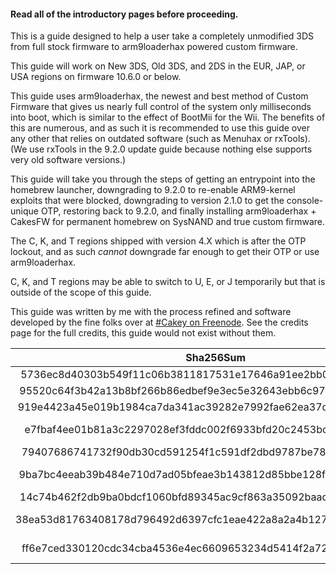 #### Read all of the introductory pages before proceeding.

This is a guide designed to help a user take a completely unmodified 3DS from full stock firmware to arm9loaderhax powered custom firmware.

This guide will work on New 3DS, Old 3DS, and 2DS in the EUR, JAP, or USA regions on firmware 10.6.0 or below.

This guide uses arm9loaderhax, the newest and best method of Custom Firmware that gives us nearly full control of the system only milliseconds into boot, which is similar to the effect of BootMii for the Wii. The benefits of this are numerous, and as such it is recommended to use this guide over any other that relies on outdated software (such as Menuhax or rxTools). (We use rxTools in the 9.2.0 update guide because nothing else supports very old software versions.)

This guide will take you through the steps of getting an entrypoint into the homebrew launcher, downgrading to 9.2.0 to re-enable ARM9-kernel exploits that were blocked, downgrading to version 2.1.0 to get the console-unique OTP, restoring back to 9.2.0, and finally installing arm9loaderhax + CakesFW for permanent homebrew on SysNAND and true custom firmware.

The C, K, and T regions shipped with version 4.X which is after the OTP lockout, and as such *cannot* downgrade far enough to get their OTP or use arm9loaderhax.

C, K, and T regions may be able to switch to U, E, or J temporarily but that is outside of the scope of this guide.

This guide was written by me with the process refined and software developed by the fine folks over at [#Cakey on Freenode](http://webchat.freenode.net/?channels=%23Cakey). See the credits page for the full credits, this guide would not exist without them.


Sha256Sum | Zip File
:---: | :---:
5736ec8d40303b549f11c06b3811817531e17646a91ee2bb0d94afff69cf3a4e | 2.1.0E(Full).zip
95520c64f3b42a13b8bf266b86edbef9e3ec5e32643ebb6c97f846c2a2647980 | 2.1.0J(Full).zip
919e4423a45e019b1984ca7da341ac39282e7992fae62ea37d385b37a8ac621f | 2.1.0U(Full).zip
e7fbaf4ee01b81a3c2297028ef3fddc002f6933bfd20c2453bc6137bda89e5fd | 9.2.0-20E(Full)_n3DS.zip
79407686741732f90db30cd591254f1c591df2dbd9787be78a03b1aceef9f2fe | 9.2.0-20E(Full).zip
9ba7bc4eeab39b484e710d7ad05bfeae3b143812d85bbe128f283a79aa1ba80b | 9.2.0-20J(Full)_n3DS.zip
14c74b462f2db9ba0bdcf1060bfd89345ac9cf863a35092baadd503d6040b837 | 9.2.0-20J(Full).zip
38ea53d81763408178d796492d6397cfc1eae422a8a2a4b1270678e1ab30043c | 9.2.0-20U(Full)_n3DS.zip
ff6e7ced330120cdc34cba4536e4ec6609653234d5414f2a727263dfabfe46a3 | 9.2.0-20U(Full).zip
